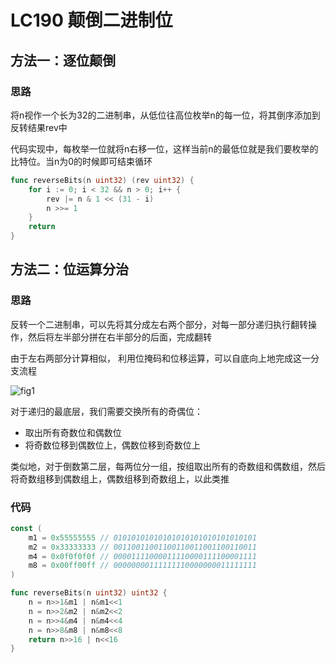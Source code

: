 # LC190 颠倒二进制位

## 方法一：逐位颠倒

### 思路

将n视作一个长为32的二进制串，从低位往高位枚举n的每一位，将其倒序添加到反转结果rev中

代码实现中，每枚举一位就将n右移一位，这样当前n的最低位就是我们要枚举的比特位。当n为0的时候即可结束循环

```go
func reverseBits(n uint32) (rev uint32) {
    for i := 0; i < 32 && n > 0; i++ {
        rev |= n & 1 << (31 - i)
        n >>= 1
    }
    return
}
```

## 方法二：位运算分治

### 思路

反转一个二进制串，可以先将其分成左右两个部分，对每一部分递归执行翻转操作，然后将左半部分拼在右半部分的后面，完成翻转

由于左右两部分计算相似， 利用位掩码和位移运算，可以自底向上地完成这一分支流程

![fig1](https://assets.leetcode-cn.com/solution-static/190/190_fig1.png)

对于递归的最底层，我们需要交换所有的奇偶位：

- 取出所有奇数位和偶数位
- 将奇数位移到偶数位上，偶数位移到奇数位上

类似地，对于倒数第二层，每两位分一组，按组取出所有的奇数组和偶数组，然后将奇数组移到偶数组上，偶数组移到奇数组上，以此类推

### 代码

```go
const (
    m1 = 0x55555555 // 01010101010101010101010101010101
    m2 = 0x33333333 // 00110011001100110011001100110011
    m4 = 0x0f0f0f0f // 00001111000011110000111100001111
    m8 = 0x00ff00ff // 00000000111111110000000011111111
)

func reverseBits(n uint32) uint32 {
    n = n>>1&m1 | n&m1<<1
    n = n>>2&m2 | n&m2<<2
    n = n>>4&m4 | n&m4<<4
    n = n>>8&m8 | n&m8<<8
    return n>>16 | n<<16
}
```

